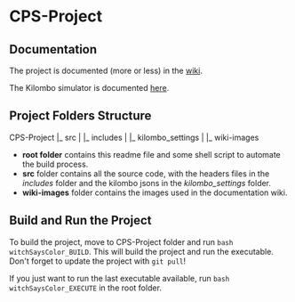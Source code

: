 # CPS-Project

## Documentation

The project is documented (more or less) in the [wiki](https://github.com/BlacknDecker/CPS-Project/wiki).

The Kilombo simulator is documented [here](https://github.com/JIC-CSB/kilombo/blob/master/doc/manual.md).

## Project Folders Structure

CPS-Project
|_ src
|	|_ includes
|	|_ kilombo_settings
| 
|_ wiki-images


* **root folder** contains this readme file and some shell script to automate the build process.
* **src** folder contains all the source code, with the headers files in the *includes* folder and the kilombo jsons in the *kilombo_settings* folder.
* **wiki-images** folder contains the images used in the documentation wiki.

## Build and Run the Project

To build the project, move to CPS-Project folder and run `bash witchSaysColor_BUILD`.
This will build the project and run the executable. Don't forget to update the project with `git pull`!

If you just want to run the last executable available, run `bash witchSaysColor_EXECUTE` in the root folder.

